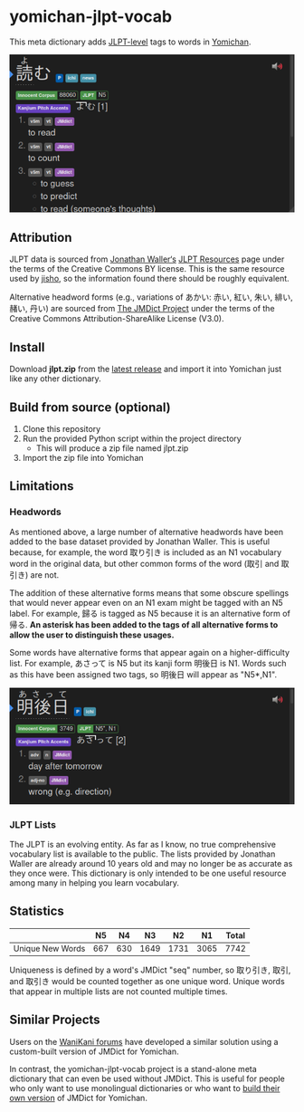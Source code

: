 # yomichan-jlpt-vocab

This meta dictionary adds
[JLPT-level](https://www.jlpt.jp/e/about/levelsummary.html) tags to
words in [Yomichan](https://foosoft.net/projects/yomichan/).

![N5 tag on the word 読む](example.png)

## Attribution

JLPT data is sourced from [Jonathan
Waller‘s](http://www.tanos.co.uk/contact/) [JLPT
Resources](http://www.tanos.co.uk/jlpt/) page under the terms of the
Creative Commons BY license. This is the same resource used by
[jisho](https://jisho.org/), so the information found there should be
roughly equivalent.

Alternative headword forms (e.g., variations of あかい: 赤い, 紅い,
朱い, 緋い, 赭い, 丹い) are sourced from [The JMDict
Project](https://www.edrdg.org/jmdict/j_jmdict.html) under the terms
of the Creative Commons Attribution-ShareAlike License (V3.0).

## Install

Download **jlpt.zip** from the [latest
release](https://github.com/stephenmk/yomichan-jlpt-vocab/releases/latest)
and import it into Yomichan just like any other dictionary.

## Build from source (optional)

1. Clone this repository
2. Run the provided Python script within the project directory
    - This will produce a zip file named jlpt.zip
3. Import the zip file into Yomichan

## Limitations

### Headwords

As mentioned above, a large number of alternative headwords have been
added to the base dataset provided by Jonathan Waller. This is useful
because, for example, the word 取り引き is included as an N1
vocabulary word in the original data, but other common forms of the
word (取引 and 取引き) are not.

The addition of these alternative forms means that some obscure
spellings that would never appear even on an N1 exam might be tagged
with an N5 label. For example, 歸る is tagged as N5 because it is an
alternative form of 帰る. **An asterisk has been added to the tags of
all alternative forms to allow the user to distinguish these usages.**

Some words have alternative forms that appear again on a
higher-difficulty list. For example, あさって is N5 but its kanji form
明後日 is N1. Words such as this have been assigned two tags, so
明後日 will appear as "N5*,N1".

![N5* and N1 tags on the word 明後日](example2.png)

### JLPT Lists

The JLPT is an evolving entity. As far as I know, no true
comprehensive vocabulary list is available to the public. The lists
provided by Jonathan Waller are already around 10 years old and may no
longer be as accurate as they once were. This dictionary is only
intended to be one useful resource among many in helping you learn
vocabulary.

## Statistics

| | N5 | N4 | N3 | N2 | N1 | Total |
|-|-|-|-|-|-|-|
| Unique New Words | 667  | 630 | 1649 | 1731 | 3065 | 7742 |

Uniqueness is defined by a word's JMDict "seq" number, so 取り引き,
取引, and 取引き would be counted together as one unique word.
Unique words that appear in multiple lists are not counted multiple
times.


## Similar Projects

Users on the [WaniKani
forums](https://community.wanikani.com/t/yomichan-and-wanikanijlpt-tags/37535)
have developed a similar solution using a custom-built version of
JMDict for Yomichan.

In contrast, the yomichan-jlpt-vocab project is a stand-alone meta
dictionary that can even be used without JMDict. This is useful for
people who only want to use monolingual dictionaries or who want to
[build their own
version](https://foosoft.net/projects/yomichan-import/) of JMDict for
Yomichan.
